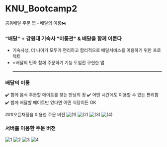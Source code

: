 # KNU_Bootcamp2
공동배달 주문 앱 - 배달의 이룸🏍️

### "배달" + 강원대 기숙사 "이룸관" & 배달을 함께 이룬다
- 기숙사생, 더 나아가 모두가 편리하고 합리적으로 배달서비스를 이용하기 위한 프로젝트
- ⭐배달의 민족 함께 주문하기 기능 도입전 구현한 앱
  <hr>
### 배달의 이룸
✔️ 함께 음식 주문할 메이트를 찾는 만남의 장
✔️ 어떤 시간에도 이용할 수 있는 편리함
✔️ 함께 배달할 메이트만 있다면 어떤 식당이든 OK

###오픈채팅을 이용한 주문 버전
![(1)](https://github.com/user-attachments/assets/edee4acc-2bde-46db-91e9-ec23449de7ef)
![(2)](https://github.com/user-attachments/assets/94863e5f-d52f-4647-8aff-1fc59ce466b0)
![(3)](https://github.com/user-attachments/assets/410c5f71-d508-4699-a747-a5d11bbca750)
![(4)](https://github.com/user-attachments/assets/12311de8-a860-429e-936a-6905cf8b76b6)

### 서버를 이용한 주문 버전
![1](https://github.com/user-attachments/assets/11a4239e-f20d-4b37-bb3b-bb558a7cd0bf)
![2](https://github.com/user-attachments/assets/cc88bf7a-ffd8-4dff-95f5-d0ab23244bb1)
![3](https://github.com/user-attachments/assets/0f7cefda-ddbf-4ccd-9f3d-14eaa9639d52)
![4](https://github.com/user-attachments/assets/8f123042-cd12-4a66-b0e5-98884417e0fb)
